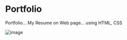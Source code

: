 # Portfolio
Portfolio... My Resume on Web page... using HTML, CSS

![image](https://github.com/bhagya183/Portfolio/assets/104842427/a55f8f4f-05a3-436f-97d0-83f478ce7034)
